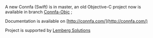 A new Connfa (Swift) is in master, an old Objective-C project now is available in branch [Connfa-Objc](https://github.com/lemberg/connfa-ios/tree/Connfa-Objc) ;

Documentation is available on [http://connfa.com/](http://connfa.com/)

Project is supported by [Lemberg Solutions](http://lemberg.co.uk)
